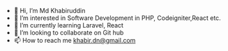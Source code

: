 - 👋 Hi, I’m Md Khabiruddin
- 👀 I’m interested in Software Development in PHP, Codeigniter,React etc.
- 🌱 I’m currently learning Laravel, React
- 💞️ I’m looking to collaborate on Git hub
- 📫 How to reach me khabir.dn@gmail.com

<!---
khabir-dn/khabir-dn is a ✨ special ✨ repository because its `README.md` (this file) appears on your GitHub profile.
You can click the Preview link to take a look at your changes.
--->
